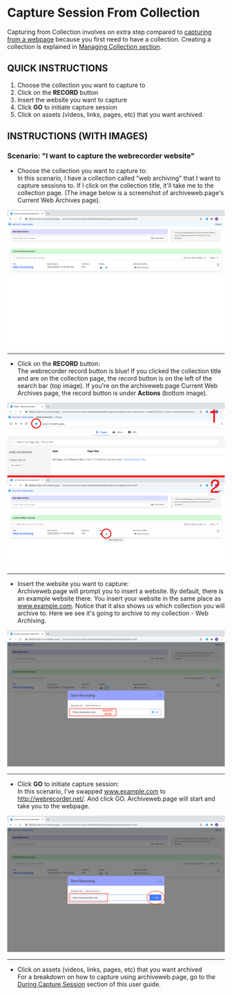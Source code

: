 <!-- ---
layout: page
title: Capturing from Collection
nav_order: 2
parent: Initiate Capture Session
grand_parent: Using archiveweb.page
permalink: /usage/initiate_session/from_collection
--- -->

# Capture Session From Collection
Capturing from Collection involves on extra step compared to [capturing from a webpage](/usage/initiate_session/from_page) because you first need to have a collection. Creating a collection is explained in [Managing Collection section](/usage/managing_collections). 

## QUICK INSTRUCTIONS

1. Choose the collection you want to capture to 
2. Click on the <b>RECORD</b> button
3. Insert the website you want to capture
4. Click <b>GO</b> to initiate capture session
5. Click on assets (videos, links, pages, etc) that you want archived. 

## INSTRUCTIONS (WITH IMAGES)

### Scenario: "I want to capture the webrecorder website"
- Choose the collection you want to capture to: <br>
In this scenario, I have a collection called "web archiving" that I want to capture sessions to. If I click on the collection title, it'll take me to the collection page. (The image below is a screenshot of archiveweb.page's Current Web Archives page).

![](/assets/images/step2-usage/scenario-2_1.png)

--- 
- Click on the <b>RECORD</b> button: <br>
The webrecorder record button is blue! If you clicked the collection title and are on the collection page, the record button is on the left of the search bar (top image). If you're on the archiveweb.page Current Web Archives page, the record button is under <b>Actions</b> (bottom image).   

![](/assets/images/step2-usage/scenario-2_2.png)

--- 
- Insert the website you want to capture: <br>
Archiveweb.page will prompt you to insert a website. By default, there is an example website there. You insert your website in the same place as www.example.com. Notice that it also shows us which collection you will archive to. Here we see it's going to archive to my collection - Web Archiving.

![](/assets/images/step2-usage/scenario-2_3.png)

--- 
- Click <b>GO</b> to initiate capture session: <br>
In this scenario, I've swapped www.example.com to http://webrecorder.net/. And click GO. Archiveweb.page will start and take you to the webpage.

![](/assets/images/step2-usage/scenario-2_4.png)

---

- Click on assets (videos, links, pages, etc) that you want archived <br>
For a breakdown on how to capture using archiveweb.page, go to the [During Capture Session](/usage/during_session) section of this user guide.
